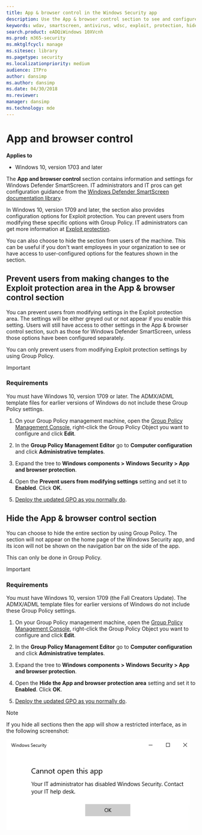 ```yaml
---
title: App & browser control in the Windows Security app
description: Use the App & browser control section to see and configure Windows Defender SmartScreen and Exploit protection settings.
keywords: wdav, smartscreen, antivirus, wdsc, exploit, protection, hide
search.product: eADQiWindows 10XVcnh
ms.prod: m365-security
ms.mktglfcycl: manage
ms.sitesec: library
ms.pagetype: security
ms.localizationpriority: medium
audience: ITPro
author: dansimp
ms.author: dansimp
ms.date: 04/30/2018
ms.reviewer: 
manager: dansimp
ms.technology: mde
---
```


# App and browser control

**Applies to**

- Windows 10, version 1703 and later

The **App and browser control** section contains information and settings for Windows Defender SmartScreen. IT administrators and IT pros can get configuration guidance from the [Windows Defender SmartScreen documentation library](https://docs.microsoft.com/windows/threat-protection/windows-defender-smartscreen/windows-defender-smartscreen-overview).

In Windows 10, version 1709 and later, the section also provides configuration options for Exploit protection. You can prevent users from modifying these specific options with Group Policy. IT administrators can get more information at [Exploit protection](https://docs.microsoft.com/microsoft-365/security/defender-endpoint/exploit-protection).

You can also choose to hide the section from users of the machine. This can be useful if you don't want employees in your organization to see or have access to user-configured options for the features shown in the section.

## Prevent users from making changes to the Exploit protection area in the App & browser control section

You can prevent users from modifying settings in the Exploit protection area. The settings will be either greyed out or not appear if you enable this setting. Users will still have access to other settings in the App & browser control section, such as those for Windows Defender SmartScreen, unless those options have been configured separately.

You can only prevent users from modifying Exploit protection settings by using Group Policy.

> [!IMPORTANT]
>
> ### Requirements
>
> You must have Windows 10, version 1709 or later. The ADMX/ADML template files for earlier versions of Windows do not include these Group Policy settings.

1. On your Group Policy management machine, open the [Group Policy Management Console](https://technet.microsoft.com/library/cc731212.aspx), right-click the Group Policy Object you want to configure and click **Edit**.

2. In the **Group Policy Management Editor** go to **Computer configuration** and click **Administrative templates**.

3. Expand the tree to **Windows components > Windows Security > App and browser protection**.

4. Open the **Prevent users from modifying settings** setting and set it to **Enabled**. Click **OK**.

5. [Deploy the updated GPO as you normally do](https://msdn.microsoft.com/library/ee663280(v=vs.85).aspx).

## Hide the App & browser control section

You can choose to hide the entire section by using Group Policy. The section will not appear on the home page of the Windows Security app, and its icon will not be shown on the navigation bar on the side of the app.

This can only be done in Group Policy.

> [!IMPORTANT]
>
> ### Requirements
>
> You must have Windows 10, version 1709 (the Fall Creators Update). The ADMX/ADML template files for earlier versions of Windows do not include these Group Policy settings.

1. On your Group Policy management machine, open the [Group Policy Management Console](https://technet.microsoft.com/library/cc731212.aspx), right-click the Group Policy Object you want to configure and click **Edit**.

2. In the **Group Policy Management Editor** go to **Computer configuration** and click **Administrative templates**.

3. Expand the tree to **Windows components > Windows Security > App and browser protection**.

4. Open the **Hide the App and browser protection area** setting and set it to **Enabled**. Click **OK**.

5. [Deploy the updated GPO as you normally do](https://msdn.microsoft.com/library/ee663280(v=vs.85).aspx).

> [!NOTE]
> If you hide all sections then the app will show a restricted interface, as in the following screenshot:
>
> ![Windows Security app with all sections hidden by Group Policy](images/wdsc-all-hide.png)
